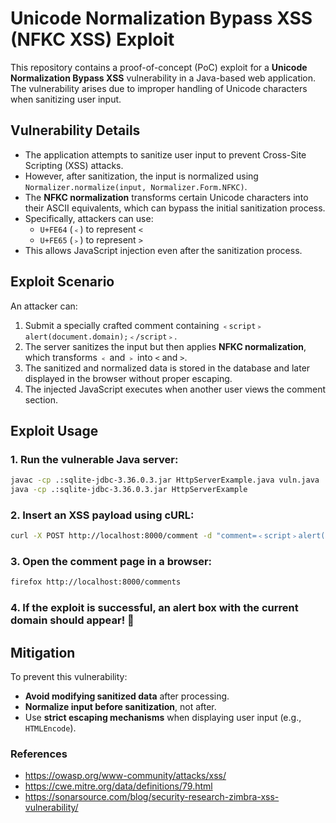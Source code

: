 # Unicode Normalization Bypass XSS (NFKC XSS) Exploit

This repository contains a proof-of-concept (PoC) exploit for a **Unicode Normalization Bypass XSS** vulnerability in a Java-based web application.
The vulnerability arises due to improper handling of Unicode characters when sanitizing user input.

## Vulnerability Details
- The application attempts to sanitize user input to prevent Cross-Site Scripting (XSS) attacks.
- However, after sanitization, the input is normalized using `Normalizer.normalize(input, Normalizer.Form.NFKC)`.
- The **NFKC normalization** transforms certain Unicode characters into their ASCII equivalents, which can bypass the initial sanitization process.
- Specifically, attackers can use:
  - `U+FE64` (`﹤`) to represent `<`
  - `U+FE65` (`﹥`) to represent `>`
- This allows JavaScript injection even after the sanitization process.

## Exploit Scenario
An attacker can:
1. Submit a specially crafted comment containing `﹤script﹥alert(document.domain);﹤/script﹥`.
2. The server sanitizes the input but then applies **NFKC normalization**, which transforms `﹤` and `﹥` into `<` and `>`.
3. The sanitized and normalized data is stored in the database and later displayed in the browser without proper escaping.
4. The injected JavaScript executes when another user views the comment section.

## Exploit Usage

### 1. Run the vulnerable Java server:
```bash
javac -cp .:sqlite-jdbc-3.36.0.3.jar HttpServerExample.java vuln.java
java -cp .:sqlite-jdbc-3.36.0.3.jar HttpServerExample
```

### 2. Insert an XSS payload using cURL:
```bash
curl -X POST http://localhost:8000/comment -d "comment=﹤script﹥alert('XSS');﹤/script﹥"
```

### 3. Open the comment page in a browser:
```bash
firefox http://localhost:8000/comments
```

### 4. If the exploit is successful, an alert box with the current domain should appear! 🚀

## Mitigation
To prevent this vulnerability:
- **Avoid modifying sanitized data** after processing.
- **Normalize input before sanitization**, not after.
- Use **strict escaping mechanisms** when displaying user input (e.g., `HTMLEncode`).

### References
- https://owasp.org/www-community/attacks/xss/
- https://cwe.mitre.org/data/definitions/79.html
- https://sonarsource.com/blog/security-research-zimbra-xss-vulnerability/


